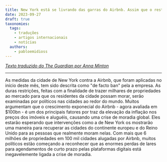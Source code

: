 ```yaml
---
title: New York está se livrando das garras do Airbnb. Assim que o resto do mundo pode seguir o exemplo
date: 2023-09-27
draft: true
taxonomies:
  tags:
    - traduções
    - artigos internacionais
    - notícias
  authors:
    - pabloemidioss
---
```


[_Texto traduzido do The Guardian por Anna Minton_ ](https://www.theguardian.com/commentisfree/2023/sep/27/new-york-airbnb-renters-cities-law-ban-properties)


---

As medidas da cidade de New York contra a Airbnb, que foram aplicadas no início deste mês, tem sido descrita como "de facto ban" pela a empresa. As duras restrições, feitas com a finalidade de trazer milhares de propriedades ao mercado para que os residentes da cidade possam morar, serão examinadas por políticos nas cidades ao redor do mundo. Muitos argumentam que o crescimento exponecial do Airbnb - agora avaliada em $100bn - é um dos principais fatores por traz da elevação da inflação nos preços dos imóveis e aluguéis, causando uma crise de moradia global. Eles estarão esperando que intervenções como a de New York os mostrarão uma maneira para recuperar as cidades do continente europeu e do Reino Unido para as pessoas que realmente moram nelas.
Com mais que 6 milhões de propriedades em 100 mil cidades alugadas por Airbnb, muitos políticos estão começando a reconhecer que as enormes perdas de lares para agendamentos de curto prazo pelas plataformas digitais está inegavelemente ligada a crise de moradia.